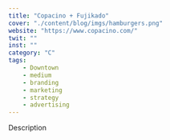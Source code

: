 ```yaml
---
title: "Copacino + Fujikado"
cover: "./content/blog/imgs/hamburgers.png"
website: "https://www.copacino.com/"
twit: ""
inst: ""
category: "C"
tags:
    - Downtown
    - medium
    - branding
    - marketing
    - strategy
    - advertising
---
```


Description
